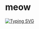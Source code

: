 # meow
[![Typing SVG](https://readme-typing-svg.demolab.com?font=Fira+Code&amp;weight=700&amp;size=13&amp;pause=800&amp;center=true&amp;width=435&amp;lines=it's+showtime!+%E3%83%BD(%3E%E2%88%80%3C%E2%98%86)%E3%83%8E)](https://git.io/typing-svg)
